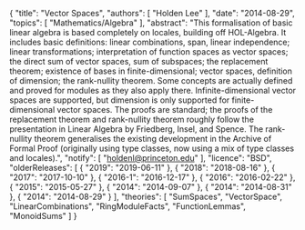{
    "title": "Vector Spaces",
    "authors": [
        "Holden Lee"
    ],
    "date": "2014-08-29",
    "topics": [
        "Mathematics/Algebra"
    ],
    "abstract": "This formalisation of basic linear algebra is based completely on locales, building off HOL-Algebra. It includes basic definitions: linear combinations, span, linear independence; linear transformations; interpretation of function spaces as vector spaces; the direct sum of vector spaces, sum of subspaces; the replacement theorem; existence of bases in finite-dimensional; vector spaces, definition of dimension; the rank-nullity theorem. Some concepts are actually defined and proved for modules as they also apply there. Infinite-dimensional vector spaces are supported, but dimension is only supported for finite-dimensional vector spaces. The proofs are standard; the proofs of the replacement theorem and rank-nullity theorem roughly follow the presentation in Linear Algebra by Friedberg, Insel, and Spence. The rank-nullity theorem generalises the existing development in the Archive of Formal Proof (originally using type classes, now using a mix of type classes and locales).",
    "notify": [
        "holdenl@princeton.edu"
    ],
    "licence": "BSD",
    "olderReleases": [
        {
            "2019": "2019-06-11"
        },
        {
            "2018": "2018-08-16"
        },
        {
            "2017": "2017-10-10"
        },
        {
            "2016-1": "2016-12-17"
        },
        {
            "2016": "2016-02-22"
        },
        {
            "2015": "2015-05-27"
        },
        {
            "2014": "2014-09-07"
        },
        {
            "2014": "2014-08-31"
        },
        {
            "2014": "2014-08-29"
        }
    ],
    "theories": [
        "SumSpaces",
        "VectorSpace",
        "LinearCombinations",
        "RingModuleFacts",
        "FunctionLemmas",
        "MonoidSums"
    ]
}